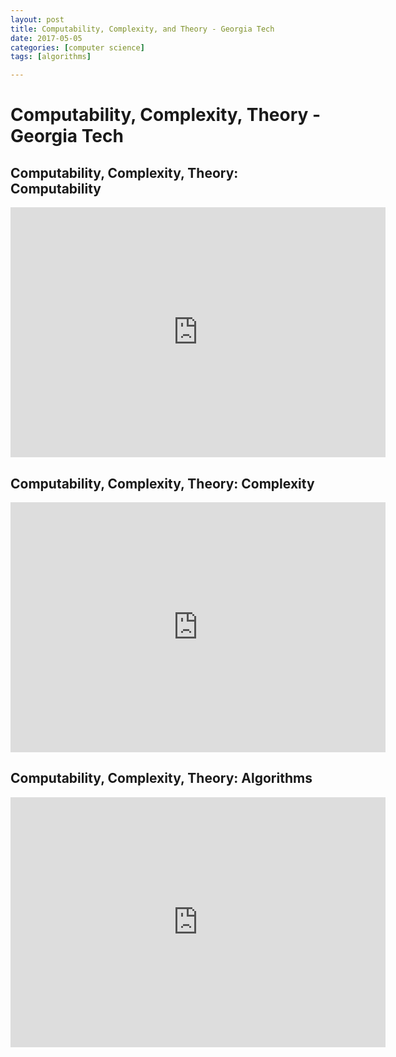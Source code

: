 ```yaml
---
layout: post
title: Computability, Complexity, and Theory - Georgia Tech
date: 2017-05-05
categories: [computer science]
tags: [algorithms]

---
```


Computability, Complexity, Theory - Georgia Tech
========================

## Computability, Complexity, Theory: Computability

<iframe width="600" height="400" src="https://www.youtube.com/embed/1PVt-iZBIto?list=PLAwxTw4SYaPnOLuiqtLyKu08FyKdX7Dut" frameborder="0" allowfullscreen></iframe>


## Computability, Complexity, Theory: Complexity

<iframe width="600" height="400" src="https://www.youtube.com/embed/tCs87wwHIyI?list=PLAwxTw4SYaPmdtCSyH7lMfm75KSpWMj8K" frameborder="0" allowfullscreen></iframe>


## Computability, Complexity, Theory: Algorithms

<iframe width="600" height="400" src="https://www.youtube.com/embed/0OuLdNq3ONo?list=PLAwxTw4SYaPkbWSEj_1iO7rILlWDJImW4" frameborder="0" allowfullscreen></iframe>